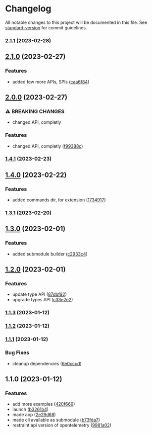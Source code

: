 # Changelog

All notable changes to this project will be documented in this file. See [standard-version](https://github.com/conventional-changelog/standard-version) for commit guidelines.

### [2.1.1](https://github.com/silenteer/submodule/compare/v2.1.0...v2.1.1) (2023-02-28)

## [2.1.0](https://github.com/silenteer/submodule/compare/v2.0.0...v2.1.0) (2023-02-27)


### Features

* added few more APIs, SPIs ([caa6f84](https://github.com/silenteer/submodule/commit/caa6f8497ebd71d0176a807de0248e21598dc98c))

## [2.0.0](https://github.com/silenteer/submodule/compare/v1.4.1...v2.0.0) (2023-02-27)


### ⚠ BREAKING CHANGES

* changed API, completly

### Features

* changed API, completly ([f99388c](https://github.com/silenteer/submodule/commit/f99388c85b58f699a7500d7e7ea9cdf6a9c8b5f1))

### [1.4.1](https://github.com/silenteer/submodule/compare/v1.4.0...v1.4.1) (2023-02-23)

## [1.4.0](https://github.com/silenteer/submodule/compare/v1.3.1...v1.4.0) (2023-02-22)


### Features

* added commands dir, for extension ([1734917](https://github.com/silenteer/submodule/commit/1734917acfe0cd47f805f0a211388d76dd5f4478))

### [1.3.1](https://github.com/silenteer/submodule/compare/v1.3.0...v1.3.1) (2023-02-20)

## [1.3.0](https://github.com/silenteer/submodule/compare/v1.2.0...v1.3.0) (2023-02-01)


### Features

* added submodule builder ([c2933c4](https://github.com/silenteer/submodule/commit/c2933c4df218171f33eb83058cfb612a43adcd61))

## [1.2.0](https://github.com/silenteer/submodule/compare/v1.1.3...v1.2.0) (2023-02-01)


### Features

* update type API ([87dbf92](https://github.com/silenteer/submodule/commit/87dbf92f5b0c97567da0374211b71bddab8f1ac5))
* upgrade types API ([c33e2e2](https://github.com/silenteer/submodule/commit/c33e2e266aca8f65c1e93d1f4bf1f87413d322fc))

### [1.1.3](https://github.com/silenteer/submodule/compare/v1.1.2...v1.1.3) (2023-01-12)

### [1.1.2](https://github.com/silenteer/submodule/compare/v1.1.1...v1.1.2) (2023-01-12)

### [1.1.1](https://github.com/silenteer/submodule/compare/v1.1.0...v1.1.1) (2023-01-12)


### Bug Fixes

* cleanup dependencies ([6e0cccd](https://github.com/silenteer/submodule/commit/6e0cccd134eccc5fe3448c680abec773eda736ba))

## 1.1.0 (2023-01-12)


### Features

* add more examples ([420f669](https://github.com/silenteer/submodule/commit/420f669d31ac05c407e33d736e80b7fb3e6c7900))
* launch ([b3261b4](https://github.com/silenteer/submodule/commit/b3261b4343dfe7738ac95c8fe729b43c521371bf))
* made aop ([2e29d68](https://github.com/silenteer/submodule/commit/2e29d68b39acde1319c5fbc68f94bed3dd700631))
* made cli available as submodule ([b73fda7](https://github.com/silenteer/submodule/commit/b73fda75e851a9566d0173391d4f32416524af86))
* restraint api version of opentelemetry ([9981a02](https://github.com/silenteer/submodule/commit/9981a02c9ab33787369b60d022e7896f96b163e1))
